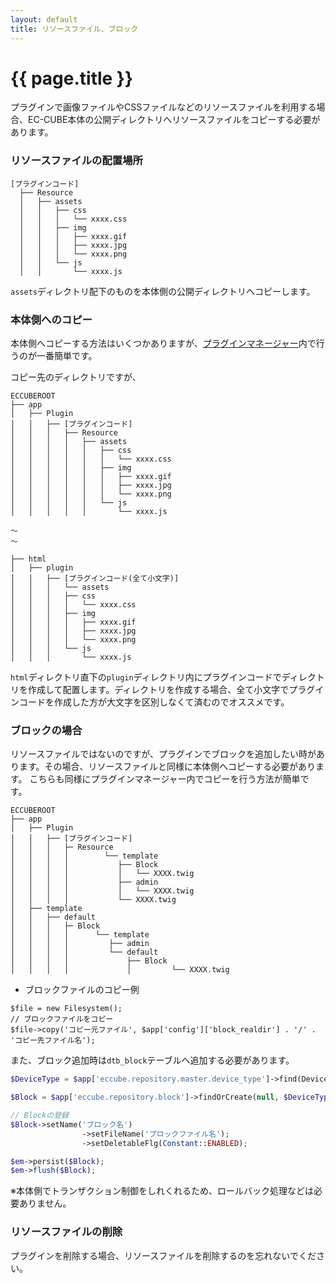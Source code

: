 ```yaml
---
layout: default
title: リソースファイル、ブロック
---
```


# {{ page.title }}

プラグインで画像ファイルやCSSファイルなどのリソースファイルを利用する場合、EC-CUBE本体の公開ディレクトリへリソースファイルをコピーする必要があります。


### リソースファイルの配置場所

```
[プラグインコード]
  ├── Resource
  │   ├── assets
  │   │   ├── css
  │   │   │   └── xxxx.css
  │   │   ├── img
  │   │   │   ├── xxxx.gif
  │   │   │   ├── xxxx.jpg
  │   │   │   └── xxxx.png
  │   │   └── js
  │   │       └── xxxx.js
```

`assets`ディレクトリ配下のものを本体側の公開ディレクトリへコピーします。


### 本体側へのコピー

本体側へコピーする方法はいくつかありますが、[プラグインマネージャー](pluginmanager)内で行うのが一番簡単です。

コピー先のディレクトリですが、

```
ECCUBEROOT
├── app
│   ├── Plugin
│   │   ├── [プラグインコード]
│   │   │   ├── Resource
│   │   │   │   ├── assets
│   │   │   │   │   ├── css
│   │   │   │   │   │   └── xxxx.css
│   │   │   │   │   ├── img
│   │   │   │   │   │   ├── xxxx.gif
│   │   │   │   │   │   ├── xxxx.jpg
│   │   │   │   │   │   └── xxxx.png
│   │   │   │   │   └── js
│   │   │   │   │       └── xxxx.js

〜
〜

├── html
│   ├── plugin
│   │   ├── [プラグインコード(全て小文字)]
│   │   │   └── assets
│   │   │   ├── css
│   │   │   │   └── xxxx.css
│   │   │   ├── img
│   │   │   │   ├── xxxx.gif
│   │   │   │   ├── xxxx.jpg
│   │   │   │   └── xxxx.png
│   │   │   └── js
│   │   │       └── xxxx.js
```


`html`ディレクトリ直下の`plugin`ディレクトリ内にプラグインコードでディレクトリを作成して配置します。ディレクトリを作成する場合、全て小文字でプラグインコードを作成した方が大文字を区別しなくて済むのでオススメです。


### ブロックの場合

リソースファイルではないのですが、プラグインでブロックを追加したい時があります。その場合、リソースファイルと同様に本体側へコピーする必要があります。
こちらも同様にプラグインマネージャー内でコピーを行う方法が簡単です。

```
ECCUBEROOT
├── app
│   ├── Plugin
│   │   ├── [プラグインコード]
│   │   │   ├─ Resource
│   │   │   │        └── template
│   │   │   │           ├── Block
│   │   │   │           │   └── XXXX.twig
│   │   │   │           ├── admin
│   │   │   │           │   └── XXXX.twig
│   │   │   │           └── XXXX.twig
│   ├── template
│   │   ├── default
│   │   │   ├─ Block
│   │   │   │      └── template
│   │   │   │         ├── admin
│   │   │   │         └── default
│   │   │   │             ├── Block
│   │   │   │             │         └── XXXX.twig
```

- ブロックファイルのコピー例

```
$file = new Filesystem();
// ブロックファイルをコピー
$file->copy('コピー元ファイル', $app['config']['block_realdir'] . '/' . 'コピー先ファイル名');
```


また、ブロック追加時は`dtb_block`テーブルへ追加する必要があります。

```php
$DeviceType = $app['eccube.repository.master.device_type']->find(DeviceType::DEVICE_TYPE_PC);

$Block = $app['eccube.repository.block']->findOrCreate(null, $DeviceType);

// Blockの登録
$Block->setName('ブロック名')
                ->setFileName('ブロックファイル名');
                ->setDeletableFlg(Constant::ENABLED);

$em->persist($Block);
$em->flush($Block);
```

※本体側でトランザクション制御をしれくれるため、ロールバック処理などは必要ありません。


### リソースファイルの削除

プラグインを削除する場合、リソースファイルを削除するのを忘れないでください。

